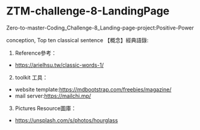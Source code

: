 # ZTM-challenge-8-LandingPage
Zero-to-master-Coding_Challenge-8_Landing-page-project:Positive-Power  

conception, Top ten classical sentence 【概念】經典語錄:  

1. Reference參考：  
  * https://arielhsu.tw/classic-words-1/  
2. toolkit 工具：  
  * website template:https://mdbootstrap.com/freebies/magazine/  
  * mail server:https://mailchi.mp/  
3. Pictures Resource圖庫：  
  * https://unsplash.com/s/photos/hourglass  
